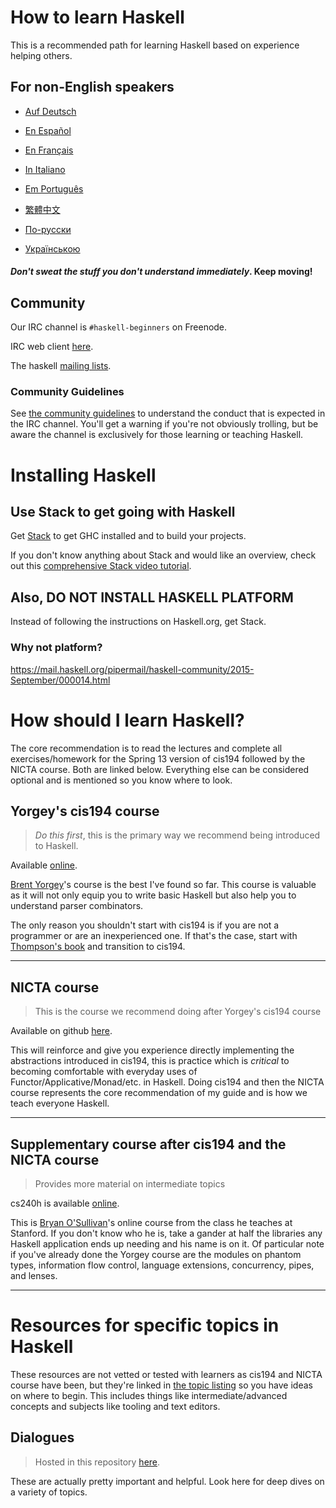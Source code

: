 # How to learn Haskell

This is a recommended path for learning Haskell based on experience helping others.


## For non-English speakers

* [Auf Deutsch](guide-de.md)

<!-- * [Στην ελληνική](guide-el.md) -->

* [En Español](guide-es.md)

* [En Français](guide-fr.md)

* [In Italiano](guide-it.md)

* [Em Português](guide-pt.md)

* [繁體中文](guide-zh_tw.md)

* [По-русски](guide-ru.md)

* [Українською](guide-ua.md)

#### *Don't sweat the stuff you don't understand immediately*. Keep moving!

## Community

Our IRC channel is `#haskell-beginners` on Freenode.

IRC web client [here](http://webchat.freenode.net/).

The haskell [mailing lists](https://wiki.haskell.org/Mailing_lists).


### Community Guidelines

See [the community guidelines](coc.md) to understand the conduct that is expected in the IRC channel. You'll get a warning if you're not obviously trolling, but be aware the channel is exclusively for those learning or teaching Haskell.


# Installing Haskell

## Use Stack to get going with Haskell

Get [Stack](haskellstack.org) to get GHC installed and to build your projects.

If you don't know anything about Stack and would like an overview, check out this [comprehensive Stack video tutorial](https://www.youtube.com/watch?v=sRonIB8ZStw).


## Also, DO NOT INSTALL HASKELL PLATFORM

Instead of following the instructions on Haskell.org, get Stack.

### Why not platform?

https://mail.haskell.org/pipermail/haskell-community/2015-September/000014.html


# How should I learn Haskell?

The core recommendation is to read the lectures and complete all exercises/homework for the Spring 13 version of cis194 followed by the NICTA course. Both are linked below. Everything else can be considered optional and is mentioned so you know where to look.

## Yorgey's cis194 course

> *Do this first*, this is the primary way we recommend being introduced to
> Haskell.

Available [online](http://www.seas.upenn.edu/~cis194/spring13/lectures.html).

[Brent Yorgey](https://byorgey.wordpress.com)'s course is the best I've found so
far.  This course is valuable as it will not only equip you to write basic
Haskell but also help you to understand parser combinators.

The only reason you shouldn't start with cis194 is if you are not a programmer
or are an inexperienced one. If that's the case, start with
[Thompson's book](http://www.haskellcraft.com/craft3e/Home.html) and transition
to cis194.

---

## NICTA course

> This is the course we recommend doing after Yorgey's cis194 course

Available on github [here](https://github.com/NICTA/course).

This will reinforce and give you experience directly implementing the
abstractions introduced in cis194, this is practice which is *critical* to
becoming comfortable with everyday uses of Functor/Applicative/Monad/etc. in
Haskell. Doing cis194 and then the NICTA course represents the core
recommendation of my guide and is how we teach everyone Haskell.

---

## Supplementary course after cis194 and the NICTA course

> Provides more material on intermediate topics

cs240h is available [online](http://www.scs.stanford.edu/14sp-cs240h/).

This is [Bryan O'Sullivan](https://github.com/bos)'s online course from the
class he teaches at Stanford. If you don't know who he is, take a gander at half
the libraries any Haskell application ends up needing and his name is on it. Of
particular note if you've already done the Yorgey course are the modules on
phantom types, information flow control, language extensions, concurrency,
pipes, and lenses.

---

# Resources for specific topics in Haskell

These resources are not vetted or tested with learners as cis194 and NICTA course have been, but they're linked in [the topic listing](specific_topics.md) so you have ideas on where to begin. This includes things like intermediate/advanced concepts and subjects like tooling and text editors.


## Dialogues

> Hosted in this repository [here](dialogues.md).

These are actually pretty important and helpful. Look here for deep dives on a
variety of topics.
